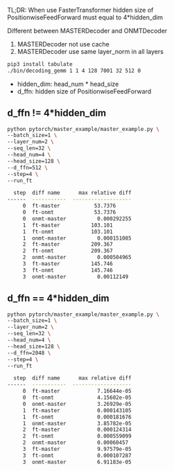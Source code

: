 TL;DR: When use FasterTransformer hidden size of PositionwiseFeedForward must equal to 4*hidden_dim

Different between MASTERDecoder and ONMTDecoder
1. MASTERDecoder not use cache
2. MASTERDecoder use same layer_norm in all layers


```bash
pip3 install tabulate
./bin/decoding_gemm 1 1 4 128 7001 32 512 0
```

- hidden_dim: head_num * head_size
- d_ffn: hidden size of PositionwiseFeedForward

## d_ffn != 4*hidden_dim

```bash
python pytorch/master_example/master_example.py \
--batch_size=1 \
--layer_num=2 \
--seq_len=32 \
--head_num=4 \
--head_size=128 \
--d_ffn=512 \
--step=4 \
--run_ft

  step  diff name      max relative diff
------  -----------  -------------------
     0  ft-master           53.7376
     0  ft-onmt             53.7376
     0  onmt-master          0.000292255
     1  ft-master          103.101
     1  ft-onmt            103.101
     1  onmt-master          0.000151085
     2  ft-master          209.367
     2  ft-onmt            209.367
     2  onmt-master          0.000504965
     3  ft-master          145.746
     3  ft-onmt            145.746
     3  onmt-master          0.00112149
```



## d_ffn == 4*hidden_dim

```bash
python pytorch/master_example/master_example.py \
--batch_size=1 \
--layer_num=2 \
--seq_len=32 \
--head_num=4 \
--head_size=128 \
--d_ffn=2048 \
--step=4 \
--run_ft

  step  diff name      max relative diff
------  -----------  -------------------
     0  ft-master            7.16644e-05
     0  ft-onmt              4.15602e-05
     0  onmt-master          3.26929e-05
     1  ft-master            0.000143105
     1  ft-onmt              0.000181676
     1  onmt-master          3.85782e-05
     2  ft-master            0.000124314
     2  ft-onmt              0.000559099
     2  onmt-master          0.00060457
     3  ft-master            9.97579e-05
     3  ft-onmt              0.000107287
     3  onmt-master          6.91183e-05
```
